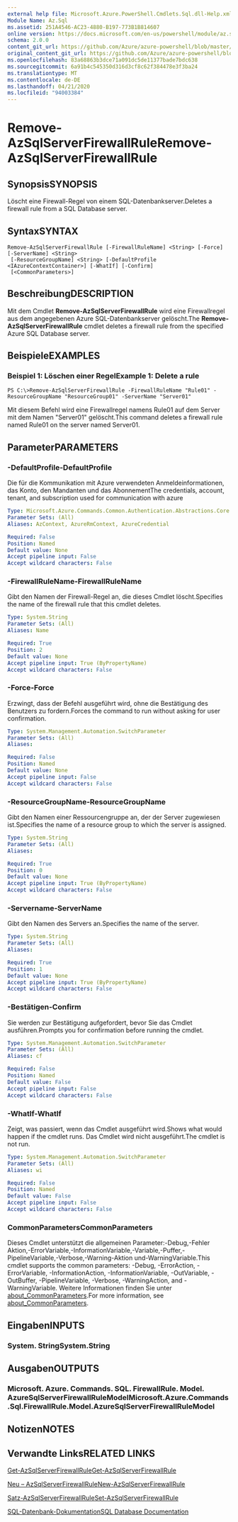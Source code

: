 ```yaml
---
external help file: Microsoft.Azure.PowerShell.Cmdlets.Sql.dll-Help.xml
Module Name: Az.Sql
ms.assetid: 251A4546-AC23-4880-B197-773B1B814607
online version: https://docs.microsoft.com/en-us/powershell/module/az.sql/remove-azsqlserverfirewallrule
schema: 2.0.0
content_git_url: https://github.com/Azure/azure-powershell/blob/master/src/Sql/Sql/help/Remove-AzSqlServerFirewallRule.md
original_content_git_url: https://github.com/Azure/azure-powershell/blob/master/src/Sql/Sql/help/Remove-AzSqlServerFirewallRule.md
ms.openlocfilehash: 83a68863b3dce71a091dc5de11377bade7bdc638
ms.sourcegitcommit: 6a91b4c545350d316d3cf8c62f384478e3f3ba24
ms.translationtype: MT
ms.contentlocale: de-DE
ms.lasthandoff: 04/21/2020
ms.locfileid: "94003384"
---
```

# <span data-ttu-id="99373-101">Remove-AzSqlServerFirewallRule</span><span class="sxs-lookup"><span data-stu-id="99373-101">Remove-AzSqlServerFirewallRule</span></span>

## <span data-ttu-id="99373-102">Synopsis</span><span class="sxs-lookup"><span data-stu-id="99373-102">SYNOPSIS</span></span>
<span data-ttu-id="99373-103">Löscht eine Firewall-Regel von einem SQL-Datenbankserver.</span><span class="sxs-lookup"><span data-stu-id="99373-103">Deletes a firewall rule from a SQL Database server.</span></span>

## <span data-ttu-id="99373-104">Syntax</span><span class="sxs-lookup"><span data-stu-id="99373-104">SYNTAX</span></span>

```
Remove-AzSqlServerFirewallRule [-FirewallRuleName] <String> [-Force] [-ServerName] <String>
 [-ResourceGroupName] <String> [-DefaultProfile <IAzureContextContainer>] [-WhatIf] [-Confirm]
 [<CommonParameters>]
```

## <span data-ttu-id="99373-105">Beschreibung</span><span class="sxs-lookup"><span data-stu-id="99373-105">DESCRIPTION</span></span>
<span data-ttu-id="99373-106">Mit dem Cmdlet **Remove-AzSqlServerFirewallRule** wird eine Firewallregel aus dem angegebenen Azure SQL-Datenbankserver gelöscht.</span><span class="sxs-lookup"><span data-stu-id="99373-106">The **Remove-AzSqlServerFirewallRule** cmdlet deletes a firewall rule from the specified Azure SQL Database server.</span></span>

## <span data-ttu-id="99373-107">Beispiele</span><span class="sxs-lookup"><span data-stu-id="99373-107">EXAMPLES</span></span>

### <span data-ttu-id="99373-108">Beispiel 1: Löschen einer Regel</span><span class="sxs-lookup"><span data-stu-id="99373-108">Example 1: Delete a rule</span></span>
```
PS C:\>Remove-AzSqlServerFirewallRule -FirewallRuleName "Rule01" -ResourceGroupName "ResourceGroup01" -ServerName "Server01"
```

<span data-ttu-id="99373-109">Mit diesem Befehl wird eine Firewallregel namens Rule01 auf dem Server mit dem Namen "Server01" gelöscht.</span><span class="sxs-lookup"><span data-stu-id="99373-109">This command deletes a firewall rule named Rule01 on the server named Server01.</span></span>

## <span data-ttu-id="99373-110">Parameter</span><span class="sxs-lookup"><span data-stu-id="99373-110">PARAMETERS</span></span>

### <span data-ttu-id="99373-111">-DefaultProfile</span><span class="sxs-lookup"><span data-stu-id="99373-111">-DefaultProfile</span></span>
<span data-ttu-id="99373-112">Die für die Kommunikation mit Azure verwendeten Anmeldeinformationen, das Konto, den Mandanten und das Abonnement</span><span class="sxs-lookup"><span data-stu-id="99373-112">The credentials, account, tenant, and subscription used for communication with azure</span></span>

```yaml
Type: Microsoft.Azure.Commands.Common.Authentication.Abstractions.Core.IAzureContextContainer
Parameter Sets: (All)
Aliases: AzContext, AzureRmContext, AzureCredential

Required: False
Position: Named
Default value: None
Accept pipeline input: False
Accept wildcard characters: False
```

### <span data-ttu-id="99373-113">-FirewallRuleName</span><span class="sxs-lookup"><span data-stu-id="99373-113">-FirewallRuleName</span></span>
<span data-ttu-id="99373-114">Gibt den Namen der Firewall-Regel an, die dieses Cmdlet löscht.</span><span class="sxs-lookup"><span data-stu-id="99373-114">Specifies the name of the firewall rule that this cmdlet deletes.</span></span>

```yaml
Type: System.String
Parameter Sets: (All)
Aliases: Name

Required: True
Position: 2
Default value: None
Accept pipeline input: True (ByPropertyName)
Accept wildcard characters: False
```

### <span data-ttu-id="99373-115">-Force</span><span class="sxs-lookup"><span data-stu-id="99373-115">-Force</span></span>
<span data-ttu-id="99373-116">Erzwingt, dass der Befehl ausgeführt wird, ohne die Bestätigung des Benutzers zu fordern.</span><span class="sxs-lookup"><span data-stu-id="99373-116">Forces the command to run without asking for user confirmation.</span></span>

```yaml
Type: System.Management.Automation.SwitchParameter
Parameter Sets: (All)
Aliases:

Required: False
Position: Named
Default value: None
Accept pipeline input: False
Accept wildcard characters: False
```

### <span data-ttu-id="99373-117">-ResourceGroupName</span><span class="sxs-lookup"><span data-stu-id="99373-117">-ResourceGroupName</span></span>
<span data-ttu-id="99373-118">Gibt den Namen einer Ressourcengruppe an, der der Server zugewiesen ist.</span><span class="sxs-lookup"><span data-stu-id="99373-118">Specifies the name of a resource group to which the server is assigned.</span></span>

```yaml
Type: System.String
Parameter Sets: (All)
Aliases:

Required: True
Position: 0
Default value: None
Accept pipeline input: True (ByPropertyName)
Accept wildcard characters: False
```

### <span data-ttu-id="99373-119">-Servername</span><span class="sxs-lookup"><span data-stu-id="99373-119">-ServerName</span></span>
<span data-ttu-id="99373-120">Gibt den Namen des Servers an.</span><span class="sxs-lookup"><span data-stu-id="99373-120">Specifies the name of the server.</span></span>

```yaml
Type: System.String
Parameter Sets: (All)
Aliases:

Required: True
Position: 1
Default value: None
Accept pipeline input: True (ByPropertyName)
Accept wildcard characters: False
```

### <span data-ttu-id="99373-121">-Bestätigen</span><span class="sxs-lookup"><span data-stu-id="99373-121">-Confirm</span></span>
<span data-ttu-id="99373-122">Sie werden zur Bestätigung aufgefordert, bevor Sie das Cmdlet ausführen.</span><span class="sxs-lookup"><span data-stu-id="99373-122">Prompts you for confirmation before running the cmdlet.</span></span>

```yaml
Type: System.Management.Automation.SwitchParameter
Parameter Sets: (All)
Aliases: cf

Required: False
Position: Named
Default value: False
Accept pipeline input: False
Accept wildcard characters: False
```

### <span data-ttu-id="99373-123">-WhatIf</span><span class="sxs-lookup"><span data-stu-id="99373-123">-WhatIf</span></span>
<span data-ttu-id="99373-124">Zeigt, was passiert, wenn das Cmdlet ausgeführt wird.</span><span class="sxs-lookup"><span data-stu-id="99373-124">Shows what would happen if the cmdlet runs.</span></span>
<span data-ttu-id="99373-125">Das Cmdlet wird nicht ausgeführt.</span><span class="sxs-lookup"><span data-stu-id="99373-125">The cmdlet is not run.</span></span>

```yaml
Type: System.Management.Automation.SwitchParameter
Parameter Sets: (All)
Aliases: wi

Required: False
Position: Named
Default value: False
Accept pipeline input: False
Accept wildcard characters: False
```

### <span data-ttu-id="99373-126">CommonParameters</span><span class="sxs-lookup"><span data-stu-id="99373-126">CommonParameters</span></span>
<span data-ttu-id="99373-127">Dieses Cmdlet unterstützt die allgemeinen Parameter:-Debug,-Fehler Aktion,-ErrorVariable,-InformationVariable,-Variable,-Puffer,-PipelineVariable,-Verbose,-Warning-Aktion und-WarningVariable.</span><span class="sxs-lookup"><span data-stu-id="99373-127">This cmdlet supports the common parameters: -Debug, -ErrorAction, -ErrorVariable, -InformationAction, -InformationVariable, -OutVariable, -OutBuffer, -PipelineVariable, -Verbose, -WarningAction, and -WarningVariable.</span></span> <span data-ttu-id="99373-128">Weitere Informationen finden Sie unter [about_CommonParameters](http://go.microsoft.com/fwlink/?LinkID=113216).</span><span class="sxs-lookup"><span data-stu-id="99373-128">For more information, see [about_CommonParameters](http://go.microsoft.com/fwlink/?LinkID=113216).</span></span>

## <span data-ttu-id="99373-129">Eingaben</span><span class="sxs-lookup"><span data-stu-id="99373-129">INPUTS</span></span>

### <span data-ttu-id="99373-130">System. String</span><span class="sxs-lookup"><span data-stu-id="99373-130">System.String</span></span>

## <span data-ttu-id="99373-131">Ausgaben</span><span class="sxs-lookup"><span data-stu-id="99373-131">OUTPUTS</span></span>

### <span data-ttu-id="99373-132">Microsoft. Azure. Commands. SQL. FirewallRule. Model. AzureSqlServerFirewallRuleModel</span><span class="sxs-lookup"><span data-stu-id="99373-132">Microsoft.Azure.Commands.Sql.FirewallRule.Model.AzureSqlServerFirewallRuleModel</span></span>

## <span data-ttu-id="99373-133">Notizen</span><span class="sxs-lookup"><span data-stu-id="99373-133">NOTES</span></span>

## <span data-ttu-id="99373-134">Verwandte Links</span><span class="sxs-lookup"><span data-stu-id="99373-134">RELATED LINKS</span></span>

[<span data-ttu-id="99373-135">Get-AzSqlServerFirewallRule</span><span class="sxs-lookup"><span data-stu-id="99373-135">Get-AzSqlServerFirewallRule</span></span>](./Get-AzSqlServerFirewallRule.md)

[<span data-ttu-id="99373-136">Neu – AzSqlServerFirewallRule</span><span class="sxs-lookup"><span data-stu-id="99373-136">New-AzSqlServerFirewallRule</span></span>](./New-AzSqlServerFirewallRule.md)

[<span data-ttu-id="99373-137">Satz-AzSqlServerFirewallRule</span><span class="sxs-lookup"><span data-stu-id="99373-137">Set-AzSqlServerFirewallRule</span></span>](./Set-AzSqlServerFirewallRule.md)

[<span data-ttu-id="99373-138">SQL-Datenbank-Dokumentation</span><span class="sxs-lookup"><span data-stu-id="99373-138">SQL Database Documentation</span></span>](https://docs.microsoft.com/azure/sql-database/)


